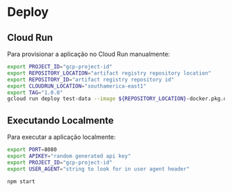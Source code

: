 # Deploy

## Cloud Run
Para provisionar a aplicação no Cloud Run manualmente:
```bash
export PROJECT_ID="gcp-project-id"
export REPOSITORY_LOCATION="artifact registry repository location"
export REPOSITORY_ID="artifact registry repository id"
export CLOUDRUN_LOCATION="southamerica-east1"
export TAG="1.0.0"
gcloud run deploy test-data --image ${REPOSITORY_LOCATION}-docker.pkg.dev/${PROJECT_ID}/${REPOSITORY_ID}/test-data/test-data:${TAG} --region ${CLOUDRUN_LOCATION} --project ${PROJECT_ID} --allow-unauthenticated

```

## Executando Localmente
Para executar a aplicação localmente:

```bash
export PORT=8080
export APIKEY="random generated api key"
export PROJECT_ID="gcp-project-id"
export USER_AGENT="string to look for in user agent header"

npm start
```